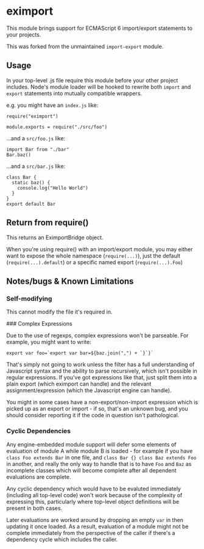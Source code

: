 # eximport

This module brings support for ECMAScript 6 import/export statements to your projects.

This was forked from the unmaintained `import-export` module.

## Usage

In your top-level .js file require this module before your other project
includes. Node's module loader will be hooked to rewrite both `import` and
`export` statements into mutually compatible wrappers.

e.g. you might have an `index.js` like:

```
require("eximport")

module.exports = require("./src/foo")
```

...and a `src/foo.js` like:

```
import Bar from "./bar"
Bar.baz()
```

...and a `src/bar.js` like:

```
class Bar {
  static baz() {
    console.log("Hello World")
  }
}
export default Bar
```

## Return from require()

This returns an EximportBridge object.

When you're using require() with an import/export module, you may either want to
expose the whole namespace (`require(...)`), just the default
(`require(...).default`) or a specific named export (`require(...).Foo`)

## Notes/bugs & Known Limitations

### Self-modifying

This cannot modify the file it's required in.

### Complex Expressions

Due to the use of regexps, complex expressions won't be parseable. For example,
you might want to write:

```
export var foo=`export var bar=${baz.join(",") + `}`}`
```

That's simply not going to work unless the filter has a full understanding of
Javascript syntax and the ability to parse recursively, which isn't possible in
regular expressions. If you've got expressions like that, just split them into a
plain export (which eximport can handle) and the relevant assignment/expression
(which the Javascript engine can handle).

You might in some cases have a non-export/non-import expression which is picked
up as an export or import - if so, that's an unknown bug, and you should
consider reporting it if the code in question isn't pathological.

### Cyclic Dependencies

Any engine-embedded module support will defer some elements of evaluation of
module A while module B is loaded - for example if you have
`class Foo extends Bar` in one file, and `class Bar {} class Baz extends Foo` in
another, and really the only way to handle that is to have `Foo` and `Baz` as
incomplete classes which will become complete after all dependent evaluations
are complete.

Any cyclic dependency which would have to be evaluted immediately (including all
top-level code) won't work because of the complexity of expressing this,
particularly where top-level object definitions will be present in both cases.

Later evaluations are worked around by dropping an empty `var` in then updating
it once loaded. As a result, evaluation of a module might not be complete
immediately from the perspective of the caller if there's a dependency cycle
which includes the caller.